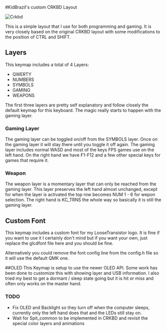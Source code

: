 #KidBrazil's custom CRKBD Layout

![Crkbd](https://user-images.githubusercontent.com/736191/40575636-6fba63a4-6123-11e8-9ca0-3f990f1f9f4c.jpg)

This is a simple layout that I use for both programming and gaming. It is very
closely based on the original CRKBD layout with some modifications to the
position of CTRL and SHIFT.

## Layers
This keymap includes a total of 4 Layers:
- QWERTY
- NUMBERS
- SYMBOLS
- GAMING
- WEAPONS

The first three layers are pretty self explanatory and follow closely the
default keymap for this keyboard. The magic really starts to happen with the
gaming layer.

### Gaming Layer
The gaming layer can be toggled on/off from the SYMBOLS layer. Once on the
gaming layer it will stay there until you toggle it off again. The gaming layer
includes normal WASD and most of the keys FPS games use on the left hand. On the
right hand we have F1-F12 and a few other special keys for games that require
it.

### Weapon
The weapon layer is a momentary layer that can only be reached from the gaming
layer. This layer preserves the left hand almost unchanged, except for when the
layer is activated the top row becomes NUM 1 - 6 for wepon selection. The right
hand is KC_TRNS the whole way so basically it is still the gaming layer.

## Custom Font
This keymap includes a custom font for my LooseTransistor logo. It is fine if
you want to use it I certainly don't mind but if you want your own, just replace
the glcdfont file here and you should be fine.

Alternatively you could remove the font config line from the config.h file so it
will use the default QMK one.

##OLED
This Keymap is setup to use the newer OLED API. Some work has been done to
customize this with showing layer and USB information. I also tried my best to
get a dormant / sleep state going but it is hit or miss and often only works on
the master hand.

### TODO
- Fix OLED and Backlight so they turn off when the computer sleeps, currently
  only the left hand does that and the LEDs still stay on.
- Wait for Spit_common to be implemented in CRKBD and revisit the special color
  layers and animations
